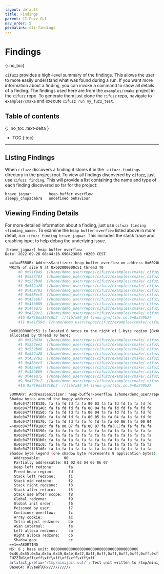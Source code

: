 ```yaml
---
layout: default
title: Findings
parent: CI Fuzz CLI
nav_order: 5
permalink: cli-findings
---
```


# **Findings**
{:.no_toc}

`cifuzz` provides a high-level summary of the findings. This allows the user to more easily understand what was found during a run. If you want more information about a finding, you can invoke a command to show all details of a finding. The findings used here are from the `examples/cmake` project in the `cifuzz` repo. To generate them just clone the `cifuzz` repo, navigate to `examples/cmake` and execute `cifuzz run my_fuzz_test`.

## Table of contents
{: .no_toc .text-delta }

- TOC
{:toc}

---

## Listing Findings

When `cifuzz` discovers a finding it stores it in the `.cifuzz-findings` directory in the project root. To view all findings discovered by `cifuzz`, just use `cifuzz finding`. This will provide a list containing the name and type of each finding discovered so far for the project:

```
brave_jaguar        heap buffer overflow
sleepy_chupacabra   undefined behaviour
```


## Viewing Finding Details

For more detailed information about a finding, just use `cifuzz finding <finding_name>`. To examine the `heap buffer overflow` listed above in more detail, run `cifuzz finding brave_jaguar`. This includes the stack trace and crashing input to help debug the underlying issue.

```bash
[brave_jaguar] heap buffer overflow
Date: 2022-09-28 08:44:16.690423868 +0200 CEST

  ==1==ERROR: AddressSanitizer: heap-buffer-overflow on address 0x602000000c51 at pc 0x00000051f94a bp 0x7ffc91b92ef0 sp 0x7ffc91b926b8
  WRITE of size 9 at 0x602000000c51 thread T0
      #0 0x51f949  (/home/demo_user/repos/cifuzz/examples/cmake/.cifuzz-build/libfuzzer/address+undefined/my_fuzz_test+0x51f949)
      #1 0x553f03  (/home/demo_user/repos/cifuzz/examples/cmake/.cifuzz-build/libfuzzer/address+undefined/my_fuzz_test+0x553f03)
      #2 0x552bd8  (/home/demo_user/repos/cifuzz/examples/cmake/.cifuzz-build/libfuzzer/address+undefined/my_fuzz_test+0x552bd8)
      #3 0x552a28  (/home/demo_user/repos/cifuzz/examples/cmake/.cifuzz-build/libfuzzer/address+undefined/my_fuzz_test+0x552a28)
      #4 0x459781  (/home/demo_user/repos/cifuzz/examples/cmake/.cifuzz-build/libfuzzer/address+undefined/my_fuzz_test+0x459781)
      #5 0x458ec5  (/home/demo_user/repos/cifuzz/examples/cmake/.cifuzz-build/libfuzzer/address+undefined/my_fuzz_test+0x458ec5)
      #6 0x45ae67  (/home/demo_user/repos/cifuzz/examples/cmake/.cifuzz-build/libfuzzer/address+undefined/my_fuzz_test+0x45ae67)
      #7 0x45b069  (/home/demo_user/repos/cifuzz/examples/cmake/.cifuzz-build/libfuzzer/address+undefined/my_fuzz_test+0x45b069)
      #8 0x44ad75  (/home/demo_user/repos/cifuzz/examples/cmake/.cifuzz-build/libfuzzer/address+undefined/my_fuzz_test+0x44ad75)
      #9 0x4729c2  (/home/demo_user/repos/cifuzz/examples/cmake/.cifuzz-build/libfuzzer/address+undefined/my_fuzz_test+0x4729c2)
      #10 0x7f6da597c0b2  (/lib/x86_64-linux-gnu/libc.so.6+0x240b2)
      #11 0x41f59d  (/home/demo_user/repos/cifuzz/examples/cmake/.cifuzz-build/libfuzzer/address+undefined/my_fuzz_test+0x41f59d)

  0x602000000c51 is located 0 bytes to the right of 1-byte region [0x602000000c50,0x602000000c51)
  allocated by thread T0 here:
      #0 0x52043d  (/home/demo_user/repos/cifuzz/examples/cmake/.cifuzz-build/libfuzzer/address+undefined/my_fuzz_test+0x52043d)
      #1 0x553ee2  (/home/demo_user/repos/cifuzz/examples/cmake/.cifuzz-build/libfuzzer/address+undefined/my_fuzz_test+0x553ee2)
      #2 0x552bd8  (/home/demo_user/repos/cifuzz/examples/cmake/.cifuzz-build/libfuzzer/address+undefined/my_fuzz_test+0x552bd8)
      #3 0x552a28  (/home/demo_user/repos/cifuzz/examples/cmake/.cifuzz-build/libfuzzer/address+undefined/my_fuzz_test+0x552a28)
      #4 0x459781  (/home/demo_user/repos/cifuzz/examples/cmake/.cifuzz-build/libfuzzer/address+undefined/my_fuzz_test+0x459781)
      #5 0x458ec5  (/home/demo_user/repos/cifuzz/examples/cmake/.cifuzz-build/libfuzzer/address+undefined/my_fuzz_test+0x458ec5)
      #6 0x45ae67  (/home/demo_user/repos/cifuzz/examples/cmake/.cifuzz-build/libfuzzer/address+undefined/my_fuzz_test+0x45ae67)
      #7 0x45b069  (/home/demo_user/repos/cifuzz/examples/cmake/.cifuzz-build/libfuzzer/address+undefined/my_fuzz_test+0x45b069)
      #8 0x44ad75  (/home/demo_user/repos/cifuzz/examples/cmake/.cifuzz-build/libfuzzer/address+undefined/my_fuzz_test+0x44ad75)
      #9 0x4729c2  (/home/demo_user/repos/cifuzz/examples/cmake/.cifuzz-build/libfuzzer/address+undefined/my_fuzz_test+0x4729c2)
      #10 0x7f6da597c0b2  (/lib/x86_64-linux-gnu/libc.so.6+0x240b2)

  SUMMARY: AddressSanitizer: heap-buffer-overflow (/home/demo_user/repos/cifuzz/examples/cmake/.cifuzz-build/libfuzzer/address+undefined/my_fuzz_test+0x51f949) 
  Shadow bytes around the buggy address:
    0x0c047fff8130: fa fa fd fd fa fa 00 03 fa fa fd fd fa fa fd fd
    0x0c047fff8140: fa fa fd fd fa fa 00 04 fa fa fd fd fa fa fd fd
    0x0c047fff8150: fa fa fd fd fa fa 00 04 fa fa fd fd fa fa fd fd
    0x0c047fff8160: fa fa fd fd fa fa 00 05 fa fa 04 fa fa fa fd fd
    0x0c047fff8170: fa fa fd fd fa fa fd fd fa fa 00 06 fa fa 00 04
  =>0x0c047fff8180: fa fa 00 07 fa fa 00 07 fa fa[01]fa fa fa fa fa
    0x0c047fff8190: fa fa fa fa fa fa fa fa fa fa fa fa fa fa fa fa
    0x0c047fff81a0: fa fa fa fa fa fa fa fa fa fa fa fa fa fa fa fa
    0x0c047fff81b0: fa fa fa fa fa fa fa fa fa fa fa fa fa fa fa fa
    0x0c047fff81c0: fa fa fa fa fa fa fa fa fa fa fa fa fa fa fa fa
    0x0c047fff81d0: fa fa fa fa fa fa fa fa fa fa fa fa fa fa fa fa
  Shadow byte legend (one shadow byte represents 8 application bytes):
    Addressable:           00
    Partially addressable: 01 02 03 04 05 06 07 
    Heap left redzone:       fa
    Freed heap region:       fd
    Stack left redzone:      f1
    Stack mid redzone:       f2
    Stack right redzone:     f3
    Stack after return:      f5
    Stack use after scope:   f8
    Global redzone:          f9
    Global init order:       f6
    Poisoned by user:        f7
    Container overflow:      fc
    Array cookie:            ac
    Intra object redzone:    bb
    ASan internal:           fe
    Left alloca redzone:     ca
    Right alloca redzone:    cb
    Shadow gap:              cc
  ==1==ABORTING
  MS: 0 ; base unit: 0000000000000000000000000000000000000000
  0x46,0x55,0x5a,0x5a,0x49,0x4e,0x47,0xff,0xff,0xff,0xff,0xff,0xff,0xff,0xff,
  FUZZING\xff\xff\xff\xff\xff\xff\xff\xff
  artifact_prefix='/tmp/minijail-out/'; Test unit written to /tmp/minijail-out/crash-6136034a07f6be0a3575747ae9d2aa2fb2453b79
  Base64: RlVaWklOR///////////
```